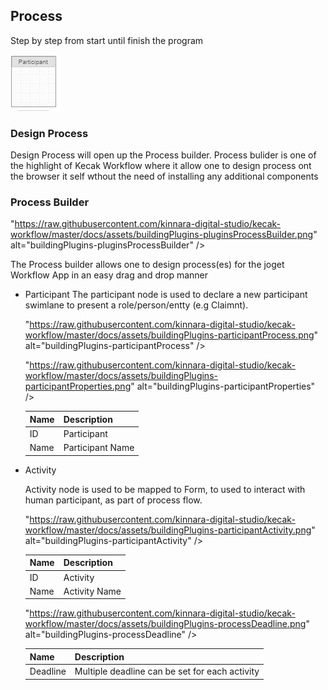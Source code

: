 ## Process ##

Step by step from start until finish the program 

<img src = "https://raw.githubusercontent.com/kinnara-digital-studio/kecak-workflow/master/docs/assets/buildingPlugins-participantProcess.png" alt="buildingPlugins-participantProcess" />

### Design Process ###
 Design Process will open up the Process builder. Process bulider is one of the highlight of Kecak Workflow where it allow one to design process ont the browser it self wthout the need of installing any additional components 

 
### Process Builder ###

"https://raw.githubusercontent.com/kinnara-digital-studio/kecak-workflow/master/docs/assets/buildingPlugins-pluginsProcessBuilder.png" alt="buildingPlugins-pluginsProcessBuilder" />

The Process builder allows one to design process(es) for the joget Workflow App in an easy drag and drop manner

- Participant 
	The participant node is used to declare a new participant swimlane to present a role/person/entty (e.g Claimnt). 
	
	"https://raw.githubusercontent.com/kinnara-digital-studio/kecak-workflow/master/docs/assets/buildingPlugins-participantProcess.png" alt="buildingPlugins-participantProcess" />
	
	"https://raw.githubusercontent.com/kinnara-digital-studio/kecak-workflow/master/docs/assets/buildingPlugins-participantProperties.png" alt="buildingPlugins-participantProperties" />

	
	| Name | Description |
	|---|---|
	| ID | Participant |
	| Name | Participant Name |
	
	
- Activity

	Activity node is used to be mapped to Form, to used to interact with human participant, as part of process flow.
	
	"https://raw.githubusercontent.com/kinnara-digital-studio/kecak-workflow/master/docs/assets/buildingPlugins-participantActivity.png" alt="buildingPlugins-participantActivity" />
	
	| Name | Description |
	|---|---|
	| ID | Activity |
	| Name | Activity Name | 
	
	"https://raw.githubusercontent.com/kinnara-digital-studio/kecak-workflow/master/docs/assets/buildingPlugins-processDeadline.png" alt="buildingPlugins-processDeadline" />
	
	| Name | Description |
	|---|---|
	| Deadline | Multiple deadline can be set for each activity |
	
